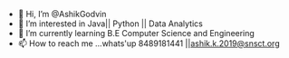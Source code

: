 - 👋 Hi, I’m @AshikGodvin
- 👀 I’m interested in Java|| Python ||  Data Analytics
- 🌱 I’m currently learning B.E Computer Science and Engineering
- 📫 How to reach me ...whats'up 8489181441 ||ashik.k.2019@snsct.org

<!---
AshikGodvin/AshikGodvin is a ✨ special ✨ repository because its `README.md` (this file) appears on your GitHub profile.
You can click the Preview link to take a look at your changes.
--->
